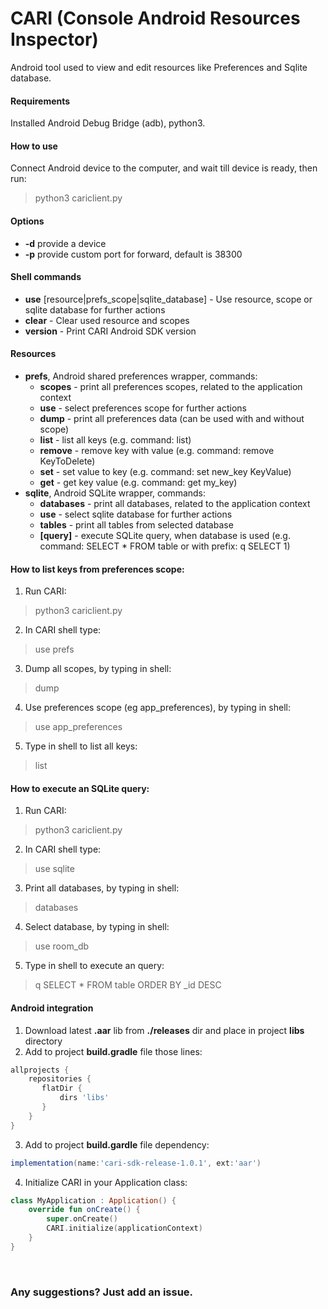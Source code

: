 # CARI (Console Android Resources Inspector)

Android tool used to view and edit resources like Preferences and Sqlite database.

#### Requirements
Installed Android Debug Bridge (adb), python3.

#### How to use
Connect Android device to the computer, and wait till device is ready, then run: 
> python3 cariclient.py

#### Options
  - **-d** provide a device
  - **-p** provide custom port for forward, default is 38300

#### Shell commands
  - **use** [resource|prefs_scope|sqlite_database]  - Use resource, scope or sqlite database for further actions
  - **clear**                                       - Clear used resource and scopes
  - **version**                                     - Print CARI Android SDK version

#### Resources
  - **prefs**, Android shared preferences wrapper, commands:
    - **scopes** - print all preferences scopes, related to the application context
    - **use** - select preferences scope for further actions
    - **dump** - print all preferences data (can be used with and without scope)
    - **list** - list all keys  (e.g. command: list)
    - **remove** - remove key with value  (e.g. command: remove KeyToDelete)
    - **set** - set value to key (e.g. command: set new_key KeyValue)
    - **get** - get key value (e.g. command: get my_key)
  - **sqlite**, Android SQLite wrapper, commands:
    - **databases** - print all databases, related to the application context
    - **use** - select sqlite database for further actions
    - **tables** - print all tables from selected database
    - **[query]** - execute SQLite query, when database is used (e.g. command: SELECT * FROM table or with prefix: q SELECT 1)

#### How to list keys from preferences scope:
  1. Run CARI: 
  > python3 cariclient.py
  2. In CARI shell type: 
  > use prefs
  3. Dump all scopes, by typing in shell: 
  > dump
  4. Use preferences scope (eg app_preferences), by typing in shell: 
  > use app_preferences   
  5. Type in shell to list all keys: 
  > list
  
#### How to execute an SQLite query:
  1. Run CARI: 
  > python3 cariclient.py
  2. In CARI shell type: 
  > use sqlite
  3. Print all databases, by typing in shell: 
  > databases
  4. Select database, by typing in shell: 
  > use room_db   
  5. Type in shell to execute an query: 
  > q SELECT * FROM table ORDER BY _id DESC

#### Android integration
  1. Download latest **.aar** lib from **./releases** dir and place in project **libs** directory
  2. Add to project **build.gradle** file those lines:
  ```groovy
  allprojects {
      repositories {
         flatDir {
             dirs 'libs'
         }
      }
  }
  ```
  3. Add to project **build.gardle** file dependency:
  ```groovy
  implementation(name:'cari-sdk-release-1.0.1', ext:'aar')
  ```
  4. Initialize CARI in your Application class:
  ```kotlin
  class MyApplication : Application() {
      override fun onCreate() {
          super.onCreate()
          CARI.initialize(applicationContext)
      }
  }
  ```

<br />

### Any suggestions? Just add an issue.
